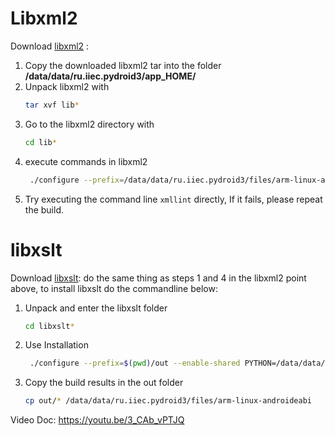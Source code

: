 # Libxml2
Download [libxml2](https://gitlab.gnome.org/GNOME/libxml2/-/releases) :

1. Copy the downloaded libxml2 tar into the folder __/data/data/ru.iiec.pydroid3/app_HOME/__
2. Unpack libxml2 with 
   ```sh
   tar xvf lib*
   ```
3. Go to the libxml2 directory with 
   ```sh 
   cd lib*
   ```
4. execute commands in libxml2 
   ```sh
    ./configure --prefix=/data/data/ru.iiec.pydroid3/files/arm-linux-androideabi --with-pic --enable-shared --with-history --without-zlib --without-lzma PYTHON=/data/data/ru.iiec.pydroid3/files/arm-linux-androideabi/bin/python && make all -j80 && make -j80 install
    ```
5. Try executing the command line `xmllint` directly, If it fails, please repeat the build.

# libxslt 
Download [libxslt](https://download.gnome.org/sources/libxslt/1.1):
do the same thing as steps 1 and 4 in the libxml2 point above, to install libxslt do the commandline below:
1. Unpack and enter the libxslt folder
    ```sh
    cd libxslt*
    ```
  
2. Use Installation
   ```sh
    ./configure --prefix=$(pwd)/out --enable-shared PYTHON=/data/data/ru.iiec.pydroid3/files/arm-linux-androideabi/bin/python && make all -j80 && make -j80 install
    ```
3. Copy the build results in the out folder
   ```sh
   cp out/* /data/data/ru.iiec.pydroid3/files/arm-linux-androideabi
   ```

Video Doc: https://youtu.be/3_CAb_vPTJQ
